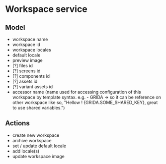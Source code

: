 # Workspace service

## Model

- workspace name
- workspace id
- workspace locales
- default locale
- preview image
- [?] files id
- [?] screens id
- [?] components id
- [?] assets id
- [?] variant assets id
- accessor name (name used for accessing configuration of this workspace by template syntax. e.g. - GRIDA -> so it can be reference on other workspace like so, "Hellow ! {GRIDA.SOME_SHARED_KEY}, great to use shared variables.")

## Actions

- create new workspace
- archive workspace
- set / update default locale
- add locale(s)
- update workspace image
